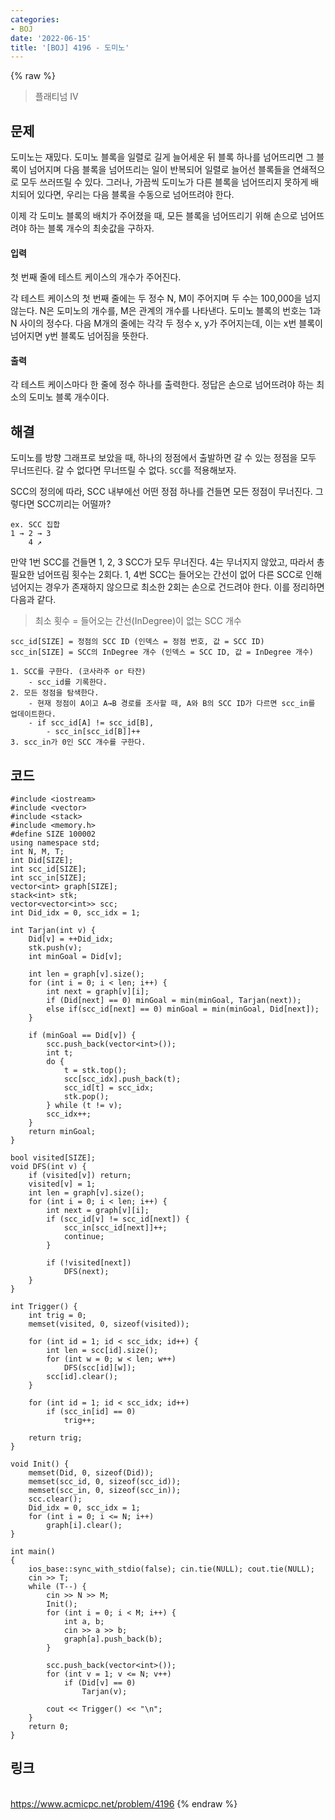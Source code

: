 ```yaml
---
categories:
- BOJ
date: '2022-06-15'
title: '[BOJ] 4196 - 도미노'
---
```


{% raw %}
> 플래티넘 IV<br>

## 문제
도미노는 재밌다. 도미노 블록을 일렬로 길게 늘어세운 뒤 블록 하나를 넘어뜨리면 그 블록이 넘어지며 다음 블록을 넘어뜨리는 일이 반복되어 일렬로 늘어선 블록들을 연쇄적으로 모두 쓰러뜨릴 수 있다. 그러나, 가끔씩 도미노가 다른 블록을 넘어뜨리지 못하게 배치되어 있다면, 우리는 다음 블록을 수동으로 넘어뜨려야 한다.

이제 각 도미노 블록의 배치가 주어졌을 때, 모든 블록을 넘어뜨리기 위해 손으로 넘어뜨려야 하는 블록 개수의 최솟값을 구하자.

#### 입력
첫 번째 줄에 테스트 케이스의 개수가 주어진다.

각 테스트 케이스의 첫 번째 줄에는 두 정수 N, M이 주어지며 두 수는 100,000을 넘지 않는다. N은 도미노의 개수를, M은 관계의 개수를 나타낸다. 도미노 블록의 번호는 1과 N 사이의 정수다. 다음 M개의 줄에는 각각 두 정수 x, y가 주어지는데, 이는 x번 블록이 넘어지면 y번 블록도 넘어짐을 뜻한다.

#### 출력
각 테스트 케이스마다 한 줄에 정수 하나를 출력한다. 정답은 손으로 넘어뜨려야 하는 최소의 도미노 블록 개수이다.

## 해결
도미노를 방향 그래프로 보았을 때, 하나의 정점에서 출발하면 갈 수 있는 정점을 모두 무너뜨린다. 갈 수 없다면 무너뜨릴 수 없다. `SCC`를 적용해보자.

SCC의 정의에 따라, SCC 내부에선 어떤 정점 하나를 건들면 모든 정점이 무너진다. 그렇다면 SCC끼리는 어떨까?
```
ex. SCC 집합
1 → 2 → 3
    4 ↗
```
만약 1번 SCC를 건들면 1, 2, 3 SCC가 모두 무너진다. 4는 무너지지 않았고, 따라서 총 필요한 넘어뜨림 횟수는 2회다. 1, 4번 SCC는 들어오는 간선이 없어 다른 SCC로 인해 넘어지는 경우가 존재하지 않으므로 최소한 2회는 손으로 건드려야 한다. 이를 정리하면 다음과 같다.
> 최소 횟수 = 들어오는 간선(InDegree)이 없는 SCC 개수<br>

```
scc_id[SIZE] = 정점의 SCC ID (인덱스 = 정점 번호, 값 = SCC ID)
scc_in[SIZE] = SCC의 InDegree 개수 (인덱스 = SCC ID, 값 = InDegree 개수)

1. SCC를 구한다. (코사라주 or 타잔)
	- scc_id를 기록한다.
2. 모든 정점을 탐색한다.
	- 현재 정점이 A이고 A→B 경로를 조사할 때, A와 B의 SCC ID가 다르면 scc_in를 업데이트한다.
	- if scc_id[A] != scc_id[B],
		- scc_in[scc_id[B]]++
3. scc_in가 0인 SCC 개수를 구한다.
```

## 코드
```
#include <iostream>
#include <vector>
#include <stack>
#include <memory.h>
#define SIZE 100002
using namespace std;
int N, M, T;
int Did[SIZE];
int scc_id[SIZE];
int scc_in[SIZE];
vector<int> graph[SIZE];
stack<int> stk;
vector<vector<int>> scc;
int Did_idx = 0, scc_idx = 1;

int Tarjan(int v) {
	Did[v] = ++Did_idx;
	stk.push(v);
	int minGoal = Did[v];

	int len = graph[v].size();
	for (int i = 0; i < len; i++) {
		int next = graph[v][i];
		if (Did[next] == 0) minGoal = min(minGoal, Tarjan(next));
		else if(scc_id[next] == 0) minGoal = min(minGoal, Did[next]);
	}

	if (minGoal == Did[v]) {
		scc.push_back(vector<int>());
		int t;
		do {
			t = stk.top();
			scc[scc_idx].push_back(t);
			scc_id[t] = scc_idx;
			stk.pop();
		} while (t != v);
		scc_idx++;
	}
	return minGoal;
}

bool visited[SIZE];
void DFS(int v) {
	if (visited[v]) return;
	visited[v] = 1;
	int len = graph[v].size();
	for (int i = 0; i < len; i++) {
		int next = graph[v][i];
		if (scc_id[v] != scc_id[next]) {
			scc_in[scc_id[next]]++;
			continue;
		}

		if (!visited[next])
			DFS(next);
	}
}

int Trigger() {
	int trig = 0;
	memset(visited, 0, sizeof(visited));

	for (int id = 1; id < scc_idx; id++) {
		int len = scc[id].size();
		for (int w = 0; w < len; w++)
			DFS(scc[id][w]);
		scc[id].clear();
	}

	for (int id = 1; id < scc_idx; id++)
		if (scc_in[id] == 0)
			trig++;

	return trig;
}

void Init() {
	memset(Did, 0, sizeof(Did));
	memset(scc_id, 0, sizeof(scc_id));
	memset(scc_in, 0, sizeof(scc_in));
	scc.clear();
	Did_idx = 0, scc_idx = 1;
	for (int i = 0; i <= N; i++)
		graph[i].clear();
}

int main()
{
	ios_base::sync_with_stdio(false); cin.tie(NULL); cout.tie(NULL);
	cin >> T;
	while (T--) {
		cin >> N >> M;
		Init();
		for (int i = 0; i < M; i++) {
			int a, b;
			cin >> a >> b;
			graph[a].push_back(b);
		}

		scc.push_back(vector<int>());
		for (int v = 1; v <= N; v++)
			if (Did[v] == 0)
				Tarjan(v);

		cout << Trigger() << "\n";
	}
	return 0;
}
```

## 링크
<br>https://www.acmicpc.net/problem/4196
{% endraw %}